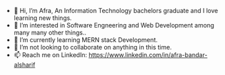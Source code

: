 - 👋 Hi, I’m Afra, An Information Technology bachelors graduate and I love learning new things.
- 👀 I’m interested in Software Engneering and Web Development among many many other things..
- 🌱 I’m currently learning MERN stack Development.
- 💞️ I’m not looking to collaborate on anything in this time.
- 📫 Reach me on LinkedIn: https://www.linkedin.com/in/afra-bandar-alsharif


